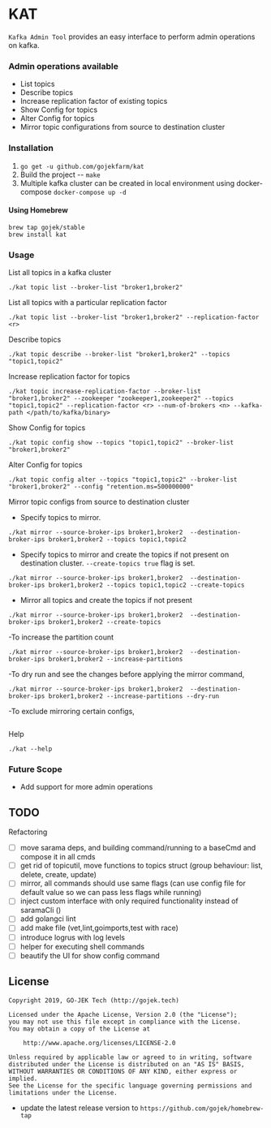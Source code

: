# KAT

`Kafka Admin Tool` provides an easy interface to perform admin operations on kafka.

### Admin operations available
- List topics
- Describe topics
- Increase replication factor of existing topics
- Show Config for topics
- Alter Config for topics
- Mirror topic configurations from source to destination cluster

### Installation
1. ```go get -u github.com/gojekfarm/kat```
2. Build the project -- 
```make```
3. Multiple kafka cluster can be created in local environment using docker-compose
```docker-compose up -d```

#### Using Homebrew
    
```
brew tap gojek/stable
brew install kat
```

### Usage
List all topics in a kafka cluster

```./kat topic list --broker-list "broker1,broker2"```

List all topics with a particular replication factor

```./kat topic list --broker-list "broker1,broker2" --replication-factor <r>```

Describe topics

```./kat topic describe --broker-list "broker1,broker2" --topics "topic1,topic2"```

Increase replication factor for topics

```./kat topic increase-replication-factor --broker-list "broker1,broker2" --zookeeper "zookeeper1,zookeeper2" --topics "topic1,topic2" --replication-factor <r> --num-of-brokers <n> --kafka-path </path/to/kafka/binary>```

Show Config for topics

```./kat topic config show --topics "topic1,topic2" --broker-list "broker1,broker2"```

Alter Config for topics

```./kat topic config alter --topics "topic1,topic2" --broker-list "broker1,broker2" --config "retention.ms=500000000"```

Mirror topic configs from source to destination cluster

- Specify topics to mirror.

```./kat mirror --source-broker-ips broker1,broker2  --destination-broker-ips broker1,broker2 --topics topic1,topic2```

- Specify topics to mirror and create the topics if not present on destination cluster. ```--create-topics true``` flag is set.

```./kat mirror --source-broker-ips broker1,broker2  --destination-broker-ips broker1,broker2 --topics topic1,topic2 --create-topics```

- Mirror all topics and create the topics if not present

```./kat mirror --source-broker-ips broker1,broker2  --destination-broker-ips broker1,broker2 --create-topics```

-To increase the partition count

```./kat mirror --source-broker-ips broker1,broker2  --destination-broker-ips broker1,broker2 --increase-partitions```

-To dry run and see the changes before applying the mirror command, 

```./kat mirror --source-broker-ips broker1,broker2  --destination-broker-ips broker1,broker2 --increase-partitions --dry-run```

-To exclude mirroring certain configs, 

```./kat mirror --source-broker-ips broker1,broker2  --destination-broker-ips broker1,broker2 --exclude-configs "follower.replication.throttled.replicas,leader.replication.throttled.replicas"
```

Help

```./kat --help```

### Future Scope
- Add support for more admin operations

## TODO
Refactoring
* [ ] move sarama deps, and building command/running to a baseCmd and compose it in all cmds
* [ ] get rid of topicutil, move functions to topics struct (group behaviour: list, delete, create, update)
* [ ] mirror, all commands should use same flags (can use config file for default value so we can pass less flags while running)
* [ ] inject custom interface with only required functionality instead of saramaCli ()
* [ ] add golangci lint
* [ ] add make file (vet,lint,goimports,test with race)
* [ ] introduce logrus with log levels
* [ ] helper for executing shell commands
* [ ] beautify the UI for show config command

## License

```
Copyright 2019, GO-JEK Tech (http://gojek.tech)

Licensed under the Apache License, Version 2.0 (the "License");
you may not use this file except in compliance with the License.
You may obtain a copy of the License at

    http://www.apache.org/licenses/LICENSE-2.0

Unless required by applicable law or agreed to in writing, software
distributed under the License is distributed on an "AS IS" BASIS,
WITHOUT WARRANTIES OR CONDITIONS OF ANY KIND, either express or implied.
See the License for the specific language governing permissions and
limitations under the License.
```


- update the latest release version to `https://github.com/gojek/homebrew-tap` 

